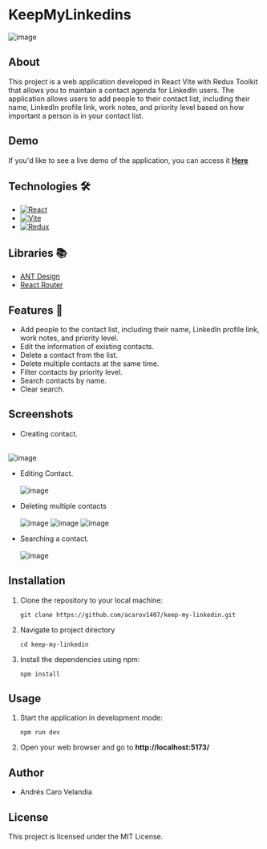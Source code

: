 # KeepMyLinkedins
![image](https://github.com/acarov1407/keep-my-linkedin/assets/118088808/139de99d-7f74-4b45-9ef6-2a3c444afc6c)

## About
This project is a web application developed in React Vite with Redux Toolkit that allows you to maintain a contact agenda for LinkedIn users. The application allows users to add people to their contact list, including their name, LinkedIn profile link, work notes, and priority level based on how important a person is in your contact list.

## Demo
If you'd like to see a live demo of the application, you can access it <strong><a href="https://www.npmjs.com/package/react-modal">Here</a></strong>

## Technologies :hammer_and_wrench:
- [![React](https://img.shields.io/badge/react-%2320232a.svg?style=for-the-badge&logo=react&logoColor=%2361DAFB)](https://es.react.dev/)
- [![Vite](https://img.shields.io/badge/vite-%23646CFF.svg?style=for-the-badge&logo=vite&logoColor=white)](https://vitejs.dev/)
- [![Redux](https://img.shields.io/badge/redux-%23593d88.svg?style=for-the-badge&logo=redux&logoColor=white)](https://redux-toolkit.js.org/)

## Libraries :books:
- <a href="https://ant.design/">ANT Design</a>
- <a href="https://reactrouter.com/en/main">React Router</a>

## Features :wrench:
- Add people to the contact list, including their name, LinkedIn profile link, work notes, and priority level.
- Edit the information of existing contacts.
- Delete a contact from the list.
- Delete multiple contacts at the same time.
- Filter contacts by priority level.
- Search contacts by name.
- Clear search.

## Screenshots
- Creating contact. <br></br>

![image](https://github.com/acarov1407/keep-my-linkedin/assets/118088808/8e98a5b6-72cf-4aae-a660-881d1cfb1f84)

- Editing Contact. <br></br>
![image](https://github.com/acarov1407/keep-my-linkedin/assets/118088808/9bfd4b65-7a89-4b97-b9a7-a49ccec44445)

- Deleting multiple contacts <br></br>
![image](https://github.com/acarov1407/keep-my-linkedin/assets/118088808/52d3a63f-015a-4bba-8f1b-7be826034504)
![image](https://github.com/acarov1407/keep-my-linkedin/assets/118088808/e5100859-0222-450f-b867-476a59bbf52d)
![image](https://github.com/acarov1407/keep-my-linkedin/assets/118088808/45b61150-eaaa-495a-9fdd-ea8f9f4d614d)

- Searching a contact. <br></br>
![image](https://github.com/acarov1407/keep-my-linkedin/assets/118088808/a7eefca7-5c1c-4a07-aff5-fbd37af7c75a)

## Installation
1. Clone the repository to your local machine:
   ```
   git clone https://github.com/acarov1407/keep-my-linkedin.git
   ```
2. Navigate to project directory
   ```
   cd keep-my-linkedin
   ```
3. Install the dependencies using npm:
   ```
   npm install
   ```
## Usage 
1. Start the application in development mode:
   ```
   npm run dev
   ```
2. Open your web browser and go to <strong><a>http://localhost:5173/</a></strong>

## Author
- Andrés Caro Velandia

## License
This project is licensed under the MIT License.
